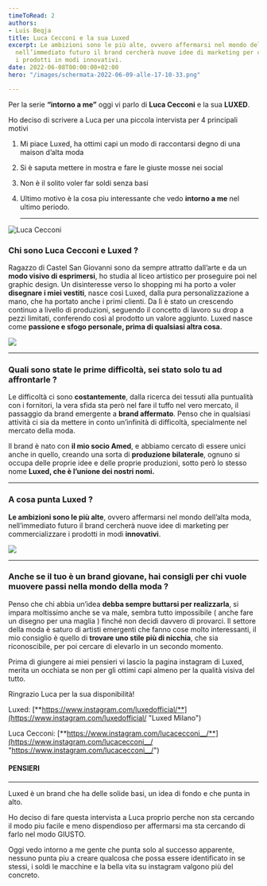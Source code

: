 ```yaml
---
timeToRead: 2
authors:
- Luis Beqja
title: Luca Cecconi e la sua Luxed
excerpt: Le ambizioni sono le più alte, ovvero affermarsi nel mondo dell’alta moda,
  nell’immediato futuro il brand cercherà nuove idee di marketing per commercializzare
  i prodotti in modi innovativi.
date: 2022-06-08T00:00:00+02:00
hero: "/images/schermata-2022-06-09-alle-17-10-33.png"

---
```

Per la serie **“intorno a me”** oggi vi parlo di **Luca Cecconi** e la sua **LUXED**.

Ho deciso di scrivere a Luca per una piccola intervista per 4 principali motivi

1. Mi piace Luxed, ha ottimi capi un modo di raccontarsi degno di una maison d’alta moda
2. Si è saputa mettere in mostra e fare le giuste mosse nei social
3. Non è il solito voler far soldi senza basi
4. Ultimo motivo è la cosa piu interessante che vedo **intorno a me** nel ultimo periodo.

   ***

![Luca Cecconi](/images/schermata-2022-06-09-alle-17-10-09.png)

### Chi sono Luca Cecconi e Luxed ?

Ragazzo di Castel San Giovanni sono da sempre attratto dall’arte e da un **modo visivo di esprimersi**, ho studia al liceo artistico per proseguire poi nel graphic design. Un disinteresse verso lo shopping mi ha porto a voler **disegnare i miei vestiti**, nasce così Luxed, dalla pura personalizzazione a mano, che ha portato anche i primi clienti. Da lì è stato un crescendo continuo a livello di produzioni, seguendo il concetto di lavoro su drop a pezzi limitati, conferendo così al prodotto un valore aggiunto. Luxed nasce come **passione e sfogo personale, prima di qualsiasi altra cosa.**

![](/images/schermata-2022-06-09-alle-17-29-45.png)

***

### Quali sono state le prime difficoltà, sei stato solo tu ad affrontarle ?

Le difficoltà ci sono **costantemente**, dalla ricerca dei tessuti alla puntualità con i fornitori, la vera sfida sta però nel fare il tuffo nel vero mercato, il passaggio da brand emergente a **brand affermato**. Penso che in qualsiasi attività ci sia da mettere in conto un’infinità di difficoltà, specialmente nel mercato della moda.

Il brand è nato con **il mio socio Amed**, e abbiamo cercato di essere unici anche in quello, creando una sorta di **produzione bilaterale**, ognuno si occupa delle proprie idee e delle proprie produzioni, sotto però lo stesso nome **Luxed, che è l’unione dei nostri nomi.**

***

### A cosa punta Luxed ?

**Le ambizioni sono le più alte**, ovvero affermarsi nel mondo dell’alta moda, nell’immediato futuro il brand cercherà nuove idee di marketing per commercializzare i prodotti in modi **innovativi**.

![](/images/schermata-2022-06-09-alle-17-14-10.png)

***

### Anche se il tuo è un brand giovane, hai consigli per chi vuole muovere passi nella mondo della moda ?

Penso che chi abbia un’idea **debba sempre buttarsi per realizzarla**, si impara moltissimo anche se va male, sembra tutto impossibile ( anche fare un disegno per una maglia ) finché non decidi davvero di provarci. Il settore della moda è saturo di artisti emergenti che fanno cose molto interessanti, il mio consiglio è quello di **trovare uno stile più di nicchia**, che sia riconoscibile, per poi cercare di elevarlo in un secondo momento.

  
Prima di giungere ai miei pensieri vi lascio la pagina instagram di Luxed, merita un occhiata se non per gli ottimi capi almeno per la qualità visiva del tutto. 

Ringrazio Luca per la sua disponibilità!

Luxed: [**https://www.instagram.com/luxedofficial/**](https://www.instagram.com/luxedofficial/ "Luxed Milano")

Luca Cecconi: [**https://www.instagram.com/lucacecconi__/**](https://www.instagram.com/lucacecconi__/ "https://www.instagram.com/lucacecconi__/")

#### PENSIERI

***

Luxed è un brand che ha delle solide basi, un idea di fondo e che punta in alto.

Ho deciso di fare questa intervista a Luca proprio perche non sta cercando il modo piu facile e meno dispendioso per affermarsi ma sta cercando di farlo nel modo GIUSTO.

Oggi vedo intorno a me gente che punta solo al successo apparente, nessuno punta piu a creare qualcosa che possa essere identificato in se stessi, i soldi le macchine e la bella vita su instagram valgono più del concreto. 